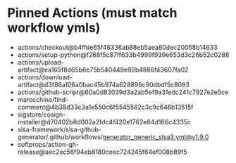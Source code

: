 # Pinned Actions (must match workflow ymls)
- actions/checkout@b4ffde65f46336ab88eb5aea80dec20058b14633
- actions/setup-python@f268f5c87ff633b4999f939e653d3c26b52c0288
- actions/upload-artifact@ea165f8d65b6e75b540449e92b4886f43607fa02
- actions/download-artifact@d3f86a106a0bac45b974a628896c90dbdf5c8093
- actions/github-script@60a0d83039d3a2ab5ef9a31edc241c7927e2e5ce
- marocchino/find-comment@4b38d33c3a1e550c6f5545582c3c9c646b13515f
- sigstore/cosign-installer@d70402b8d002a2fdc4f420e1762e84d166c4335c
- slsa-framework/slsa-github-generator/.github/workflows/generator_generic_slsa3.yml@v1.9.0
- softprops/action-gh-release@aec2ec56f94eb8180ceec724245f64ef008b89f5
